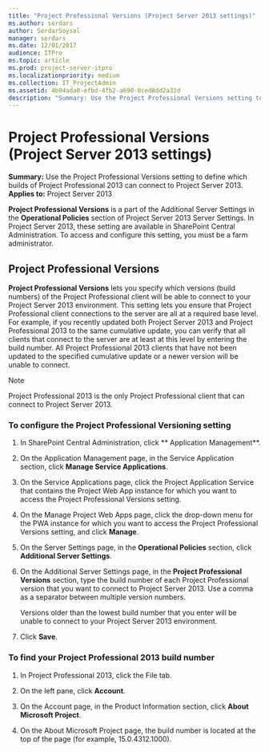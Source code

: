 ```yaml
---
title: "Project Professional Versions (Project Server 2013 settings)"
ms.author: serdars
author: SerdarSoysal
manager: serdars
ms.date: 12/01/2017
audience: ITPro
ms.topic: article
ms.prod: project-server-itpro
ms.localizationpriority: medium
ms.collection: IT_ProjectAdmin
ms.assetid: 4b04ada0-efbd-4fb2-a690-0ced8dd2a32d
description: "Summary: Use the Project Professional Versions setting to define which builds of Project Professional 2013 can connect to Project Server 2013."
---
```


# Project Professional Versions (Project Server 2013 settings)
 
 **Summary:** Use the Project Professional Versions setting to define which builds of Project Professional 2013 can connect to Project Server 2013.<br/>
**Applies to:** Project Server 2013
  
  
 **Project Professional Versions** is a part of the Additional Server Settings in the **Operational Policies** section of Project Server 2013 Server Settings. In Project Server 2013, these setting are available in SharePoint Central Administration. To access and configure this setting, you must be a farm administrator.
  
## Project Professional Versions

 **Project Professional Versions** lets you specify which versions (build numbers) of the Project Professional client will be able to connect to your Project Server 2013 environment. This setting lets you ensure that Project Professional client connections to the server are all at a required base level. For example, if you recently updated both Project Server 2013 and Project Professional 2013 to the same cumulative update, you can verify that all clients that connect to the server are at least at this level by entering the build number. All Project Professional 2013 clients that have not been updated to the specified cumulative update or a newer version will be unable to connect.
  
> [!NOTE]
> Project Professional 2013 is the only Project Professional client that can connect to Project Server 2013. 
  
### To configure the Project Professional Versioning setting

1. In SharePoint Central Administration, click ** Application Management**.
    
2. On the Application Management page, in the Service Application section, click **Manage Service Applications**.
    
3. On the Service Applications page, click the Project Application Service that contains the Project Web App instance for which you want to access the Project Professional Versions setting.
    
4. On the Manage Project Web Apps page, click the drop-down menu for the PWA instance for which you want to access the Project Professional Versions setting, and click **Manage**.
    
5. On the Server Settings page, in the **Operational Policies** section, click **Additional Server Settings**.
    
6. On the Additional Server Settings page, in the **Project Professional Versions** section, type the build number of each Project Professional version that you want to connect to Project Server 2013. Use a comma as a separator between multiple version numbers.
    
    Versions older than the lowest build number that you enter will be unable to connect to your Project Server 2013 environment.
    
7. Click **Save**.
    
### To find your Project Professional 2013 build number

1. In Project Professional 2013, click the File tab.
    
2. On the left pane, click **Account**.
    
3. On the Account page, in the Product Information section, click **About Microsoft Project**.
    
4. On the About Microsoft Project page, the build number is located at the top of the page (for example, 15.0.4312.1000).
    


